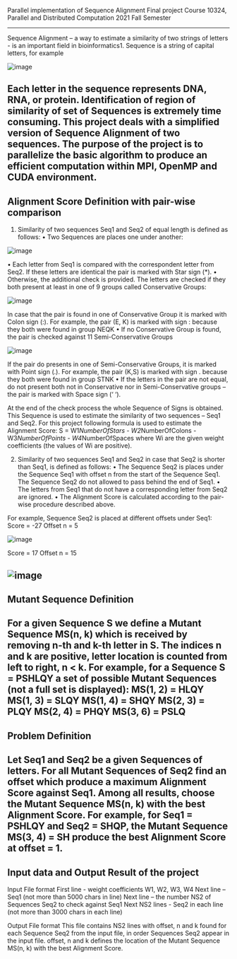 Parallel implementation of Sequence Alignment
Final project
Course 10324, Parallel and Distributed Computation
2021 Fall Semester

-----------------------------------------------------------------------------------------------------------------------------------------------------------------------

Sequence Alignment – a way to estimate a similarity of two strings of letters - is an important field in bioinformatics1. Sequence is a string of capital letters, for example

![image](https://user-images.githubusercontent.com/81565589/162817726-675ffc64-225f-49a7-96bb-32d0f96312b0.png)

Each letter in the sequence represents DNA, RNA, or protein. Identification of region of similarity of set of Sequences is extremely time consuming. This project deals with a simplified version of Sequence Alignment of two sequences. The purpose of the project is to parallelize the basic algorithm to produce an efficient computation within MPI, OpenMP and CUDA environment.
-----------------------------------------------------------------------------------------------------------------------------------------------------------------------
Alignment Score Definition with pair-wise comparison
-----------------------------------------------------------------------------------------------------------------------------------------------------------------------
1. Similarity of two sequences Seq1 and Seq2 of equal length is defined as follows:
• Two Sequences are places one under another:

![image](https://user-images.githubusercontent.com/81565589/162817878-c5847a40-2371-4536-acc3-5505d50496db.png)

• Each letter from Seq1 is compared with the correspondent letter from Seq2. If these letters are identical the pair is marked with Star sign (*).
• Otherwise, the additional check is provided. The letters are checked if they both present at least in one of 9 groups called Conservative Groups:

![image](https://user-images.githubusercontent.com/81565589/162817977-a1072db9-4ca9-4717-8f5c-85f5dc1c6650.png)

In case that the pair is found in one of Conservative Group it is marked with Colon sign (:). For example, the pair (E, K) is marked with sign : because they both were found in group NEQK
• If no Conservative Group is found, the pair is checked against 11 Semi-Conservative Groups

![image](https://user-images.githubusercontent.com/81565589/162818014-4be19584-65d0-4735-93b8-707cb0232e4c.png)

If the pair do presents in one of Semi-Conservative Groups, it is marked with Point sign (.). For example, the pair (K,S) is marked with sign . because they both were found in group STNK
• If the letters in the pair are not equal, do not present both not in Conservative nor in Semi-Conservative groups – the pair is marked with Space sign (‘ ‘).

At the end of the check process the whole Sequence of Signs is obtained. This Sequence is used to estimate the similarity of two sequences – Seq1 and Seq2. For this project following formula is used to estimate the Alignment Score: S = W1*NumberOfStars - W2*NumberOfColons - W3*NumberOfPoints - W4*NumberOfSpaces where Wi are the given weight coefficients (the values of Wi are positive).


2. Similarity of two sequences Seq1 and Seq2 in case that Seq2 is shorter than Seq1, is defined as follows:
• The Sequence Seq2 is places under the Sequence Seq1 with offset n from the start of the Sequence Seq1. The Sequence Seq2 do not allowed to pass behind the end of Seq1. 
• The letters from Seq1 that do not have a corresponding letter from Seq2 are ignored.
• The Alignment Score is calculated according to the pair-wise procedure described above.

For example, Sequence Seq2 is placed at different offsets under Seq1:
Score = -27
Offset n = 5

![image](https://user-images.githubusercontent.com/81565589/162818306-9ae5bad7-e6f5-4aa3-8ff1-f347d473875f.png)

Score = 17
Offset n = 15

![image](https://user-images.githubusercontent.com/81565589/162818363-71017a44-cb36-474e-b05f-70087c1fbcec.png)
-----------------------------------------------------------------------------------------------------------------------------------------------------------------------
Mutant Sequence Definition
-----------------------------------------------------------------------------------------------------------------------------------------------------------------------
For a given Sequence S we define a Mutant Sequence MS(n, k) which is received by removing n-th and k-th letter in S. The indices n and k are positive, letter location is counted from left to right, n < k. For example, for a Sequence S = PSHLQY a set of possible Mutant Sequences (not a full set is displayed):
MS(1, 2) = HLQY 
MS(1, 3) = SLQY 
MS(1, 4) = SHQY 
MS(2, 3) = PLQY 
MS(2, 4) = PHQY 
MS(3, 6) = PSLQ
-----------------------------------------------------------------------------------------------------------------------------------------------------------------------
Problem Definition
-----------------------------------------------------------------------------------------------------------------------------------------------------------------------
Let Seq1 and Seq2 be a given Sequences of letters.
For all Mutant Sequences of Seq2 find an offset which produce a maximum Alignment Score against Seq1. Among all results, choose the Mutant Sequence MS(n, k) with the best Alignment Score. For example, for Seq1 = PSHLQY and Seq2 = SHQP, the Mutant Sequence MS(3, 4) = SH produce the best Alignment Score at offset = 1.
-----------------------------------------------------------------------------------------------------------------------------------------------------------------------
Input data and Output Result of the project
-----------------------------------------------------------------------------------------------------------------------------------------------------------------------
  Input File format
First line - weight coefficients W1, W2, W3, W4
Next line – Seq1 (not more than 5000 chars in line)
Next line – the number NS2 of Sequences Seq2 to check against Seq1
Next NS2 lines - Seq2 in each line (not more than 3000 chars in each line)

  Output File format
This file contains NS2 lines with offset, n and k found for each Sequence Seq2 from the input file, in order Sequences Seq2 appear in the input file. offset, n and k defines the location of the Mutant Sequence MS(n, k) with the best Alignment Score.

